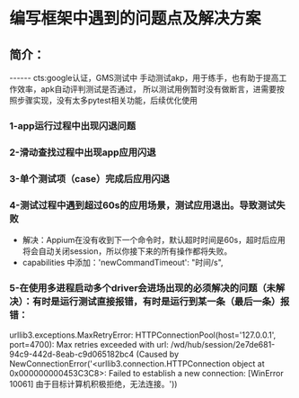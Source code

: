 # 编写框架中遇到的问题点及解决方案
## 简介：
------ cts:google认证，GMS测试中 手动测试akp，用于练手，也有助于提高工作效率，apk自动评判测试是否通过，
所以测试用例暂时没有做断言，进需要按照步骤实现，没有太多pytest相关功能，后续优化使用

### 1-app运行过程中出现闪退问题

### 2-滑动查找过程中出现app应用闪退

### 3-单个测试项（case）完成后应用闪退

### 4-测试过程中遇到超过60s的应用场景，测试应用退出。导致测试失败
- 解决：Appium在没有收到下一个命令时，默认超时时间是60s，超时后应用将会自动关闭session，所以你接下来的所有操作都将失败。
- capabilities 中添加：'newCommandTimeout': "时间/s",

### 5-在使用多进程启动多个driver会进场出现的必须解决的问题（未解决）：有时是运行测试直接报错，有时是运行到某一条（最后一条）报错：
urllib3.exceptions.MaxRetryError: HTTPConnectionPool(host='127.0.0.1', port=4700): Max retries exceeded with url: /wd/hub/session/2e7de681-94c9-442d-8eab-c9d065182bc4 (Caused by NewConnectionError('<urllib3.connection.HTTPConnection object at 0x000000000453C3C8>: Failed to establish a new connection: [WinError 10061] 由于目标计算机积极拒绝，无法连接。'))

   

